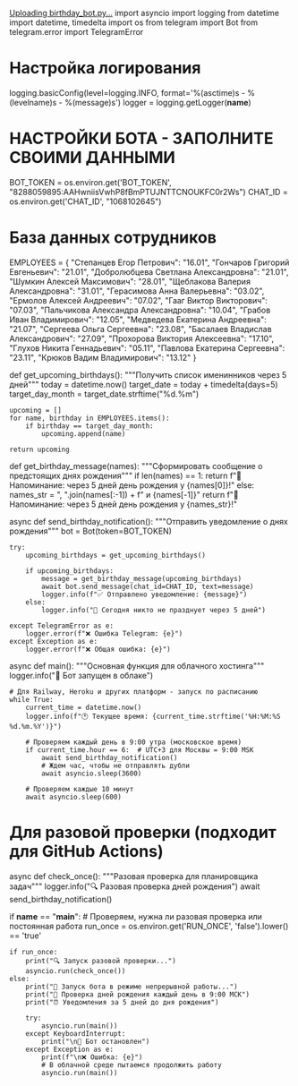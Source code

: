 [Uploading birthday_bot.py…]()
import asyncio
import logging
from datetime import datetime, timedelta
import os
from telegram import Bot
from telegram.error import TelegramError

# Настройка логирования
logging.basicConfig(level=logging.INFO, format='%(asctime)s - %(levelname)s - %(message)s')
logger = logging.getLogger(__name__)

# НАСТРОЙКИ БОТА - ЗАПОЛНИТЕ СВОИМИ ДАННЫМИ
BOT_TOKEN = os.environ.get('BOT_TOKEN', "8288059895:AAHwniisVwhP8fBmPTUJNTTCNOUKFC0r2Ws")
CHAT_ID = os.environ.get('CHAT_ID', "1068102645")

# База данных сотрудников
EMPLOYEES = {
    "Степанцев Егор Петрович": "16.01",
    "Гончаров Григорий Евгеньевич": "21.01",
    "Добролюбцева Светлана Александровна": "21.01",
    "Шумкин Алексей Максимович": "28.01",
    "Щеблакова Валерия Александровна": "31.01",
    "Герасимова Анна Валерьевна": "03.02",
    "Ермолов Алексей Андреевич": "07.02",
    "Гааг Виктор Викторович": "07.03",
    "Пальчикова Александра Александровна": "10.04",
    "Грабов Иван Владимирович": "12.05",
    "Медведева Екатерина Андреевна": "21.07",
    "Сергеева Ольга Сергеевна": "23.08",
    "Басалаев Владислав Александрович": "27.09",
    "Прохорова Виктория Алексеевна": "17.10",
    "Глухов Никита Геннадьевич": "05.11",
    "Павлова Екатерина Сергеевна": "23.11",
    "Крюков Вадим Владимирович": "13.12"
}

def get_upcoming_birthdays():
    """Получить список именинников через 5 дней"""
    today = datetime.now()
    target_date = today + timedelta(days=5)
    target_day_month = target_date.strftime("%d.%m")
    
    upcoming = []
    for name, birthday in EMPLOYEES.items():
        if birthday == target_day_month:
            upcoming.append(name)
    
    return upcoming

def get_birthday_message(names):
    """Сформировать сообщение о предстоящих днях рождения"""
    if len(names) == 1:
        return f"🎉 Напоминание: через 5 дней день рождения у {names[0]}!"
    else:
        names_str = ", ".join(names[:-1]) + f" и {names[-1]}"
        return f"🎉 Напоминание: через 5 дней день рождения у {names_str}!"

async def send_birthday_notification():
    """Отправить уведомление о днях рождения"""
    bot = Bot(token=BOT_TOKEN)
    
    try:
        upcoming_birthdays = get_upcoming_birthdays()
        
        if upcoming_birthdays:
            message = get_birthday_message(upcoming_birthdays)
            await bot.send_message(chat_id=CHAT_ID, text=message)
            logger.info(f"✅ Отправлено уведомление: {message}")
        else:
            logger.info("📅 Сегодня никто не празднует через 5 дней")
    
    except TelegramError as e:
        logger.error(f"❌ Ошибка Telegram: {e}")
    except Exception as e:
        logger.error(f"❌ Общая ошибка: {e}")

async def main():
    """Основная функция для облачного хостинга"""
    logger.info("🤖 Бот запущен в облаке")
    
    # Для Railway, Heroku и других платформ - запуск по расписанию
    while True:
        current_time = datetime.now()
        logger.info(f"🕐 Текущее время: {current_time.strftime('%H:%M:%S %d.%m.%Y')}")
        
        # Проверяем каждый день в 9:00 утра (московское время)
        if current_time.hour == 6:  # UTC+3 для Москвы = 9:00 MSK
            await send_birthday_notification()
            # Ждем час, чтобы не отправлять дубли
            await asyncio.sleep(3600)
        
        # Проверяем каждые 10 минут
        await asyncio.sleep(600)

# Для разовой проверки (подходит для GitHub Actions)
async def check_once():
    """Разовая проверка для планировщика задач"""
    logger.info("🔍 Разовая проверка дней рождения")
    await send_birthday_notification()

if __name__ == "__main__":
    # Проверяем, нужна ли разовая проверка или постоянная работа
    run_once = os.environ.get('RUN_ONCE', 'false').lower() == 'true'
    
    if run_once:
        print("🔍 Запуск разовой проверки...")
        asyncio.run(check_once())
    else:
        print("🤖 Запуск бота в режиме непрерывной работы...")
        print("📅 Проверка дней рождения каждый день в 9:00 МСК")
        print("⏰ Уведомления за 5 дней до дня рождения")
        
        try:
            asyncio.run(main())
        except KeyboardInterrupt:
            print("\n🛑 Бот остановлен")
        except Exception as e:
            print(f"\n❌ Ошибка: {e}")
            # В облачной среде пытаемся продолжить работу
            asyncio.run(main())
